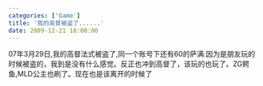 ```yaml
---
categories: ['Game']
title: '我的高督被盗了......'
date: 2009-12-21 18:00:00
---
```

07年3月29日,我的高督法式被盗了,同一个账号下还有60的萨满.因为是朋友玩的时候被盗的，我到是没有什么感觉。反正也冲到高督了，该玩的也玩了。ZG鳄鱼,MLD公主也刷了。现在也是该离开的时候了
